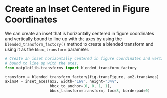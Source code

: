 # Create an Inset Centered in Figure Coordinates

We can create an inset that is horizontally centered in figure coordinates and vertically bound to line up with the axes by using the `blended_transform_factory()` method to create a blended transform and using it as the `bbox_transform` parameter.

```python
# Create an inset horizontally centered in figure coordinates and vertically
# bound to line up with the axes.
from matplotlib.transforms import blended_transform_factory

transform = blended_transform_factory(fig.transFigure, ax2.transAxes)
axins4 = inset_axes(ax2, width="16%", height="34%",
                    bbox_to_anchor=(0, 0, 1, 1),
                    bbox_transform=transform, loc=8, borderpad=0)
```
